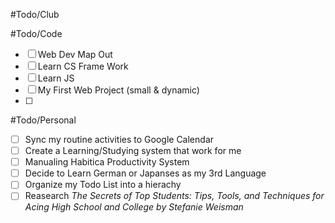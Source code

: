 #Todo/Club




#Todo/Code
- [ ] Web Dev Map Out
- [ ] Learn CS Frame Work
- [ ] Learn JS
- [ ] My First Web Project (small & dynamic)
- [ ] 

#Todo/Personal
- [ ] Sync my routine activities to Google Calendar
- [ ] Create a Learning/Studying system that work for me
- [ ] Manualing Habitica Productivity System
- [ ] Decide to Learn German or Japanses as my 3rd Language 
- [ ] Organize my Todo List into a hierachy
- [ ] Reasearch *The Secrets of Top Students: Tips, Tools, and Techniques for Acing High School and College by Stefanie Weisman* 
